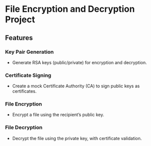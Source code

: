 # File Encryption and Decryption Project

## Features

### Key Pair Generation
- Generate RSA keys (public/private) for encryption and decryption.

### Certificate Signing
- Create a mock Certificate Authority (CA) to sign public keys as certificates.

### File Encryption
- Encrypt a file using the recipient’s public key.

### File Decryption
- Decrypt the file using the private key, with certificate validation.

